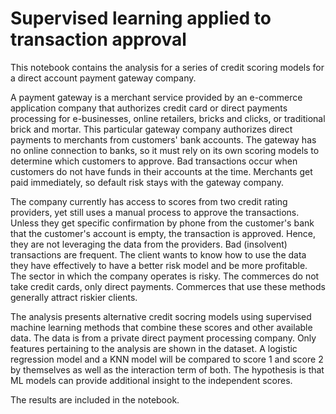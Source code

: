 # Supervised learning applied to transaction approval 

This notebook contains the analysis for a series of credit scoring models for a direct account payment gateway company.

A payment gateway is a merchant service provided by an e-commerce application company that authorizes credit card or direct payments processing for e-businesses, online retailers, bricks and clicks, or traditional brick and mortar. This particular gateway company authorizes direct payments to merchants from customers' bank accounts. The gateway has no online connection to banks, so it must rely on its own scoring models to determine which customers to approve. Bad transactions occur when customers do not have funds in their accounts at the time. Merchants get paid immediately, so default risk stays with the gateway company.

The company currently has access to scores from two credit rating providers, yet still uses a manual process to approve the transactions. Unless they get specific confirmation by phone from the customer's bank that the customer's account is empty, the transaction is approved. Hence, they are not leveraging the data from the providers. Bad (insolvent) transactions are frequent. The client wants to know how to use the data they have effectively to have a better risk model and be more profitable. The sector in which the company operates is risky. The commerces do not take credit cards, only direct payments. Commerces that use these methods generally attract riskier clients.

The analysis presents alternative credit socring models using supervised machine learning methods that combine these scores and other available data. The data is from a private direct payment processing company. Only features pertaining to the analysis are shown in the dataset. A logistic regression model and a KNN model will be compared to score 1 and score 2 by themselves as well as the interaction term of both. The hypothesis is that ML models can provide additional insight to the independent scores.   

The results are included in the notebook.

